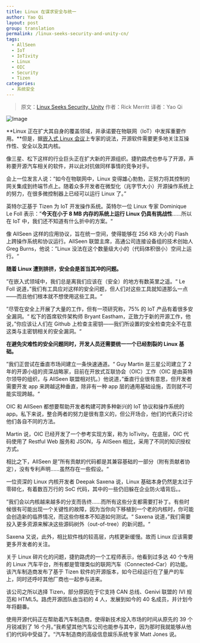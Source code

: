 ```yaml
---
title: Linux 在谋求安全与统一
author: Yao Qi
layout: post
group: translation
permalink: /linux-seeks-security-and-unity-cn/
tags:
  - AllSeen
  - IoT
  - IoTivity
  - Linux
  - OIC
  - Security
  - Tizen
categories:
  - 系统安全
---
```


> 原文：[Linux Seeks Security, Unity][1]
> 作者：Rick Merritt
> 译者：Yao Qi

![Image][3]

**Linux 正在扩大其自身的覆盖领域，并承诺要在物联网（IoT）中发挥重要作用。**但是，据[嵌入式 Linux 会议][4]上专家的说法，开源软件需要更多地关注互操作性、安全以及其内核。

像三星、松下这样的行业巨头正在扩大新的开源组织。捷豹路虎也参与了开源，声称要开源汽车相关的软件，并以此对抗做同样事情的竞争对手。

会上一位发言人说：“如今在物联网中，Linux 变得雄心勃勃，正努力将其控制的网关集成到终端节点上。随着众多开发者在微型化（兆字节大小）开源操作系统上的努力，在很多微控制器上已经可以运行 Linux 了。”

英特尔正基于 Tizen 为 IoT 开发操作系统。英特尔一位 Linux 专家 Dominique Le Foll 表示：”**今天在小于 8 MB 内存的系统上运行 Linux 仍具有挑战性**……所以在 IoT 中，我们还不知道有什么折中的方案。“

像 AllSeen 这样的应用协议，旨在统一空间，使得能够在 256 KB 大小的 Flash 上跨操作系统和协议运行。AllSeen 联盟主席，高通公司连接设备组的技术创始人 Greg Burns，他说：”Linux 没法在这个数量级大小的（代码体积很小）空间上运行。“

**随着 Linux 遭到排挤，安全会是首当其冲的问题。**

”在嵌入式领域中，我们总是离我们应该在（安全）的地方有数英里之遥。“ Le Foll 说道，”我们有工具应对这样的安全问题，但人们对这些工具就知道那么一点——而且他们根本就不想使用这些工具。“

”尽管在安全上开展了大量的工作，但有一项研究称，75% 的 IoT 产品有着很多安全漏洞。“ 松下的首席软件架构师 Bryant Eastham，正致力于新的开源工作，他说，”你应该让人们在 Github 上检查主密钥——我们所设置的安全检查完全不在意这类与主密钥相关的安全漏洞。“

**在避免灾难性的安全问题同时，开发人员还需要统一一个已经割裂的 Linux 基础。**

”我们正尝试在垂直市场间建立一条快速通道。“ Guy Martin 是三星公司建立了 2 年的开源小组的资深战略家，目前在开放式互联协会（OIC）工作（OIC 是由英特尔领导的组织，与 AllSeen 联盟相对抗。）他说道，”垂直行业很有意思，但开发者需要开发 app 来跨越这种垂直，除非有一种 app 层的通用基础设施，否则就不可能实现跨越。“

OIC 和 AllSeen 都想要帮助开发者构建可跨多种新兴的 IoT 协议和操作系统的 app。私下来说，整合两者的努力是很有意义的，但公开场合，他们的代表只讨论他们各自不同的方法。

Martin 说，OIC 已经开发了一个参考实现方案，称为 IoTivity。在底层，OIC 代码使用了 Restful Web 服务和 JSON，与 AllSeen 相比，采用了不同的知识授权方式。

相比之下，AllSeen 是”所有贡献的代码都是其兼容基础的一部分（附有贡献者协定），没有专利声明……虽然存在一些假设。“

一位资深的 Linux 内核开发者 Deepak Saxena 说，Linux 基础本身仍然是太过于零碎化，有着数百万行的 SoC 代码，其中的一些仍旧躲在企业防火墙背后。。

”我们会以内核越来越多的分支而告终……而所有这些分支都需要打补丁。有些时候很有可能出现一个关键性的故障，因为当你向下移植到一个老的内核时，你可能会创造新的临界情况，而这些你根本不知道如何测试。“ Saxena 说道，”我们需要投入更多资源来解决这些源码树外（out-of-tree）的新问题。“

Saxena 又说，此外，相比软件栈的较高层，内核更新缓慢。故而 Linux 应该需要更多开发者的关注。

关于 Linux 碎片化的问题，捷豹路虎的一个工程师表示，他看到过多达 40 个专用的 Linux 汽车平台，所有都是管理类似的联网汽车（Connected-Car）的功能。该汽车制造商发布了基于 Tizen 软件的开源版本，如今已经运行在了量产的车上，同时还呼吁其他厂商也一起参与进来。

该公司之所以选择 Tizen，部分原因在于它支持 CAN 总线、Genivi 联盟的 IVI 规范和 HTML5。路虎开源团队由当初的 4 人，发展到如今的 40 名成员，并计划今年将翻番。

使用开源代码正在帮助着汽车制造商，使得新技术投入市场的时间从原先的 39 个月锐减到了 16 个月。”我希望其他汽车公司也能参与其中，因为那时我就能够从他们的代码中受益了。“汽车制造商的高级信息娱乐系统专家 Matt Jones 说。





 [1]: http://www.eetimes.com/document.asp?doc_id=1326150&
 [2]: http://tinylab.org
 [3]: http://tr1.cbsistatic.com/hub/i/r/2014/01/16/839a17b3-87bc-4721-b07a-3cccf4a510fa/resize/620x485/70bd77328725f02c47303d607cbaa0d3/linux.security.11614.jpg
 [4]: http://events.linuxfoundation.org/events/embedded-linux-conference
